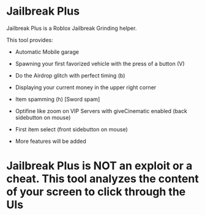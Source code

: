 # Jailbreak Plus

Jailbreak Plus is a Roblox Jailbreak Grinding helper. 

This tool provides:

- Automatic Mobile garage
- Spawning your first favorized vehicle with the press of a button (V)
- Do the Airdrop glitch with perfect timing (b)
- Displaying your current money in the upper right corner
- Item spamming (h) [Sword spam]
- Optifine like zoom on VIP Servers with giveCinematic enabled (back sidebutton on mouse)
- First item select (front sidebutton on mouse)

- More features will be added

# Jailbreak Plus is NOT an exploit or a cheat. This tool analyzes the content of your screen to click through the UIs
